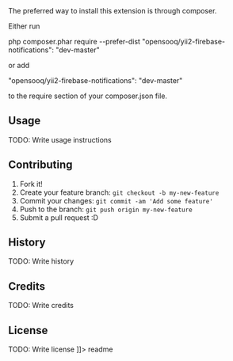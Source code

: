 <snippet>
  <content><![CDATA[
# ${1:Project Name}
TODO: Write a project description
## Installation

The preferred way to install this extension is through composer.

Either run

php composer.phar require --prefer-dist "opensooq/yii2-firebase-notifications": "dev-master"

or add

"opensooq/yii2-firebase-notifications": "dev-master"

to the require section of your composer.json file.

## Usage
TODO: Write usage instructions
## Contributing
1. Fork it!
2. Create your feature branch: `git checkout -b my-new-feature`
3. Commit your changes: `git commit -am 'Add some feature'`
4. Push to the branch: `git push origin my-new-feature`
5. Submit a pull request :D
## History
TODO: Write history
## Credits
TODO: Write credits
## License
TODO: Write license
]]></content>
  <tabTrigger>readme</tabTrigger>
</snippet>